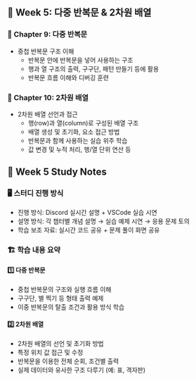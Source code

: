 ## 🏁 Week 5: 다중 반복문 & 2차원 배열

### 📖 Chapter 9: 다중 반복문  
* 중첩 반복문 구조 이해  
  - 반복문 안에 반복문을 넣어 사용하는 구조  
  - 행과 열 구조의 출력, 구구단, 패턴 만들기 등에 활용  
  - 반복문 흐름 이해와 디버깅 훈련  

### 📖 Chapter 10: 2차원 배열  
* 2차원 배열 선언과 접근  
  - 행(row)과 열(column)로 구성된 배열 구조  
  - 배열 생성 및 초기화, 요소 접근 방법  
  - 반복문과 함께 사용하는 실습 위주 학습  
  - 값 변경 및 누적 처리, 행/열 단위 연산 등  

## 📝 Week 5 Study Notes  

### 🖥️ 스터디 진행 방식  
- 진행 방식: Discord 실시간 설명 + VSCode 실습 시연  
- 설명 방식: 각 챕터별 개념 설명 → 실습 예제 시연 → 응용 문제 토의  
- 학습 보조 자료: 실시간 코드 공유 + 문제 풀이 화면 공유  

### 🏗️ 학습 내용 요약  
#### 1️⃣ 다중 반복문  
- 중첩 반복문의 구조와 실행 흐름 이해  
- 구구단, 별 찍기 등 형태 출력 예제  
- 이중 반복문의 탈출 조건과 활용 방식 학습  

#### 2️⃣ 2차원 배열  
- 2차원 배열의 선언 및 초기화 방법  
- 특정 위치 값 접근 및 수정  
- 반복문을 이용한 전체 순회, 조건별 출력  
- 실제 데이터와 유사한 구조 다루기 (예: 표, 격자판)
